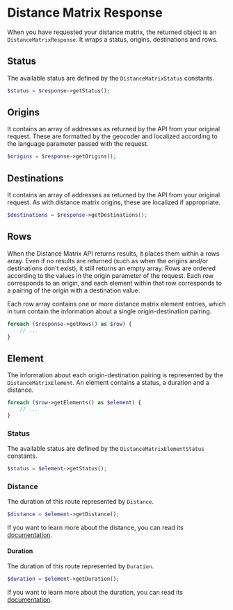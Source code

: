 # Distance Matrix Response

When you have requested your distance matrix, the returned object is an `DistanceMatrixResponse`. It wraps a status, 
origins, destinations and rows.

## Status

The available status are defined by the `DistanceMatrixStatus` constants.

``` php
$status = $response->getStatus();
```

## Origins

It contains an array of addresses as returned by the API from your original request. These are formatted by the
geocoder and localized according to the language parameter passed with the request.

``` php
$origins = $response->getOrigins();
```

## Destinations

It contains an array of addresses as returned by the API from your original request. As with distance matrix origins,
these are localized if appropriate.

``` php
$destinations = $response->getDestinations();
```

## Rows

When the Distance Matrix API returns results, it places them within a rows array. Even if no results are returned
(such as when the origins and/or destinations don't exist), it still returns an empty array. Rows are ordered according
to the values in the origin parameter of the request. Each row corresponds to an origin, and each element within that
row corresponds to a pairing of the origin with a destination value.

Each row array contains one or more distance matrix element entries, which in turn contain the information about a
single origin-destination pairing.

``` php
foreach ($response->getRows() as $row) {
    // ...
}
```

## Element

The information about each origin-destination pairing is represented by the `DistanceMatrixElement`. An element 
contains a status, a duration and a distance.

``` php
foreach ($row->getElements() as $element) {
    // ...
}
```

### Status

The available status are defined by the `DistanceMatrixElementStatus` constants.

``` php
$status = $element->getStatus();
```

### Distance

The duration of this route represented by `Distance`.

``` php
$distance = $element->getDistance();
```

If you want to learn more about the distance, you can read its [documentation](/doc/service/base/distance.md).

#### Duration

The duration of this route represented by `Duration`.

``` php
$duration = $element->getDuration();
```

If you want to learn more about the duration, you can read its [documentation](/doc/service/base/duration.md).
